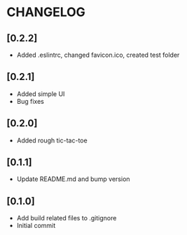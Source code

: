 # CHANGELOG

## [0.2.2]

* Added .eslintrc, changed favicon.ico, created test folder

## [0.2.1]

* Added simple UI
* Bug fixes

## [0.2.0]

* Added rough tic-tac-toe

## [0.1.1]

* Update README.md and bump version

## [0.1.0]

* Add build related files to .gitignore
* Initial commit
